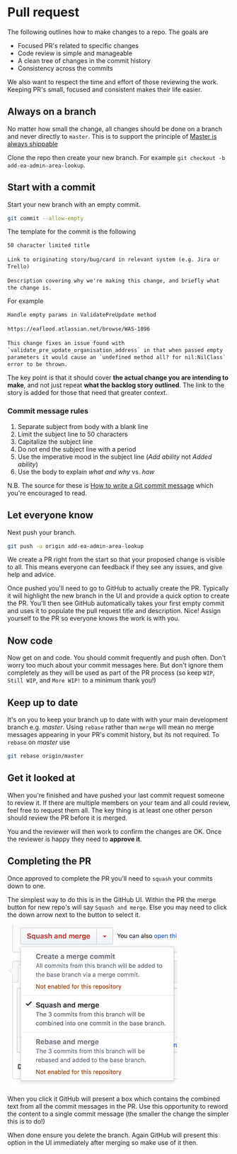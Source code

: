 # Pull request

The following outlines how to make changes to a repo. The goals are

- Focused PR's related to specific changes
- Code review is simple and manageable
- A clean tree of changes in the commit history
- Consistency across the commits

We also want to respect the time and effort of those reviewing the work. Keeping PR's small, focused and consistent makes their life easier.

## Always on a branch

No matter how small the change, all changes should be done on a branch and never directly to `master`. This is to support the principle of [Master is always shippable](https://github.com/DEFRA/dst-guides/blob/master/principles/master_is_always_shippable.md)

Clone the repo then create your new branch. For example `git checkout -b add-ea-admin-area-lookup`.

## Start with a commit

Start your new branch with an empty commit.

```bash
git commit --allow-empty
```

The template for the commit is the following

```text
50 character limited title

Link to originating story/bug/card in relevant system (e.g. Jira or Trello)

Description covering why we're making this change, and briefly what the change is.
```

For example

```text
Handle empty params in ValidatePreUpdate method

https://eaflood.atlassian.net/browse/WAS-1096

This change fixes an issue found with `validate_pre_update_organisation_address` in that when passed empty parameters it would cause an `undefined method all? for nil:NilClass` error to be thrown.
```

The key point is that it should cover **the actual change you are intending to make**, and not just repeat **what the backlog story outlined**. The link to the story is added for those that need that greater context.

### Commit message rules

1. Separate subject from body with a blank line
1. Limit the subject line to 50 characters
1. Capitalize the subject line
1. Do not end the subject line with a period
1. Use the imperative mood in the subject line (*Add ability* not *Added ability*)
1. Use the body to explain *what and why* vs. *how*

N.B. The source for these is [How to write a Git commit message](http://chris.beams.io/posts/git-commit/) which you're encouraged to read.

## Let everyone know

Next push your branch.

```bash
git push -u origin add-ea-admin-area-lookup
```

We create a PR right from the start so that your proposed change is visible to all. This means everyone can feedback if they see any issues, and give help and advice.

Once pushed you'll need to go to GitHub to actually create the PR. Typically it will highlight the new branch in the UI and provide a quick option to create the PR. You'll then see GitHub automatically takes your first empty commit and uses it to populate the pull request title and description. Nice! Assign yourself to the PR so everyone knows the work is with you.

## Now code

Now get on and code. You should commit frequently and push often. Don't worry too much about your commit messages here. But don't ignore them completely as they will be used as part of the PR process (so keep `WIP`, `Still WIP`, and `More WIP!` to a minimum thank you!)

## Keep up to date

It's on you to keep your branch up to date with with your main development branch e.g. *master*. Using `rebase` rather than `merge` will mean no merge messages appearing in your PR's commit history, but its not required. To `rebase` on *master* use

```bash
git rebase origin/master
```

## Get it looked at

When you're finished and have pushed your last commit request someone to review it. If there are multiple members on your team and all could review, feel free to request them all. The key thing is at least one other person should review the PR before it is merged.

You and the reviewer will then work to confirm the changes are OK. Once the reviewer is happy they need to **approve it**.

## Completing the PR

Once approved to complete the PR you'll need to `squash` your commits down to one.

The simplest way to do this is in the GitHub UI. Within the PR the merge button for new repo's will say `Squash and merge`. Else you may need to click the down arrow next to the button to select it.

<img src="squash_and_merge.png" alt="Squash and merge" style="width: 384px;"/>

When you click it GitHub will present a box which contains the combined text from all the commit messages in the PR. Use this opportunity to reword the content to a single commit message (the smaller the change the simpler this is to do!)

When done ensure you delete the branch. Again GitHub will present this option in the UI immediately after merging so make use of it then.
